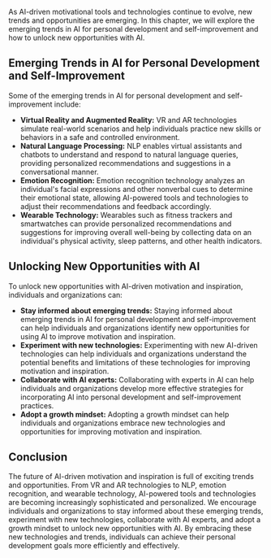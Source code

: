 
As AI-driven motivational tools and technologies continue to evolve, new trends and opportunities are emerging. In this chapter, we will explore the emerging trends in AI for personal development and self-improvement and how to unlock new opportunities with AI.

Emerging Trends in AI for Personal Development and Self-Improvement
-------------------------------------------------------------------

Some of the emerging trends in AI for personal development and self-improvement include:

* **Virtual Reality and Augmented Reality:** VR and AR technologies simulate real-world scenarios and help individuals practice new skills or behaviors in a safe and controlled environment.
* **Natural Language Processing:** NLP enables virtual assistants and chatbots to understand and respond to natural language queries, providing personalized recommendations and suggestions in a conversational manner.
* **Emotion Recognition:** Emotion recognition technology analyzes an individual's facial expressions and other nonverbal cues to determine their emotional state, allowing AI-powered tools and technologies to adjust their recommendations and feedback accordingly.
* **Wearable Technology:** Wearables such as fitness trackers and smartwatches can provide personalized recommendations and suggestions for improving overall well-being by collecting data on an individual's physical activity, sleep patterns, and other health indicators.

Unlocking New Opportunities with AI
-----------------------------------

To unlock new opportunities with AI-driven motivation and inspiration, individuals and organizations can:

* **Stay informed about emerging trends:** Staying informed about emerging trends in AI for personal development and self-improvement can help individuals and organizations identify new opportunities for using AI to improve motivation and inspiration.
* **Experiment with new technologies:** Experimenting with new AI-driven technologies can help individuals and organizations understand the potential benefits and limitations of these technologies for improving motivation and inspiration.
* **Collaborate with AI experts:** Collaborating with experts in AI can help individuals and organizations develop more effective strategies for incorporating AI into personal development and self-improvement practices.
* **Adopt a growth mindset:** Adopting a growth mindset can help individuals and organizations embrace new technologies and opportunities for improving motivation and inspiration.

Conclusion
----------

The future of AI-driven motivation and inspiration is full of exciting trends and opportunities. From VR and AR technologies to NLP, emotion recognition, and wearable technology, AI-powered tools and technologies are becoming increasingly sophisticated and personalized. We encourage individuals and organizations to stay informed about these emerging trends, experiment with new technologies, collaborate with AI experts, and adopt a growth mindset to unlock new opportunities with AI. By embracing these new technologies and trends, individuals can achieve their personal development goals more efficiently and effectively.

